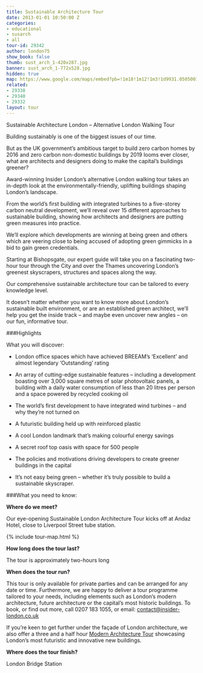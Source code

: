 ```yaml
---
title: Sustainable Architecture Tour
date: 2013-01-01 10:50:00 Z
categories:
- educational
- susarch
- all
tour-id: 29342
author: london75
show_book: false
thumb: sust_arch_1-420x287.jpg
banner: sust_arch_1-772x528.jpg
hidden: true
map: https://www.google.com/maps/embed?pb=!1m18!1m12!1m3!1d9931.050500110114!2d-0.08465288890512945!3d51.51757078640498!2m3!1f0!2f0!3f0!3m2!1i1024!2i768!4f13.1!3m3!1m2!1s0x48761cb289478319%3A0x419c4e2d44fdcfbe!2sAndaz+Liverpool+Street+London!5e0!3m2!1sen!2s!4v1431589113623
related:
- 29338
- 29340
- 29332
layout: tour
---
```


<p class="lede">Sustainable Architecture London – Alternative London Walking Tour</p>

Building sustainably is one of the biggest issues of our time.

But as the UK government’s ambitious target to build zero carbon homes by 2016 and zero carbon non-domestic buildings by 2019 looms ever closer, what are architects and designers doing to make the capital’s buildings greener?

Award-winning Insider London’s alternative London walking tour takes an in-depth look at the environmentally-friendly, uplifting buildings shaping London’s landscape.

From the world’s first building with integrated turbines to a five-storey carbon neutral development, we’ll reveal over 15 different approaches to sustainable building, showing how architects and designers are putting green measures into practice.

We’ll explore which developments are winning at being green and others which are veering close to being accused of adopting green gimmicks in a bid to gain green credentials.

Starting at Bishopsgate, our expert guide will take you on a fascinating two-hour tour through the City and over the Thames uncovering London’s greenest skyscrapers, structures and spaces along the way.

Our comprehensive sustainable architecture tour can be tailored to every knowledge level.

It doesn’t matter whether you want to know more about London’s sustainable built environment, or are an established green architect, we’ll help you get the inside track &#8211; and maybe even uncover new angles &#8211; on our fun, informative tour.

###Highlights

What you will discover:

- London office spaces which have achieved BREEAM’s ‘Excellent’ and almost legendary ‘Outstanding’ rating

- An array of cutting-edge sustainable features &#8211; including a development boasting over 3,000 square metres of solar photovoltaic panels, a building with a daily water consumption of less than 20 litres per person and a space powered by recycled cooking oil

- The world’s first development to have integrated wind turbines &#8211; and why they’re not turned on

- A futuristic building held up with reinforced plastic

- A cool London landmark that’s making colourful energy savings

- A secret roof top oasis with space for 500 people  

- The policies and motivations driving developers to create greener buildings in the capital

- It’s not easy being green – whether it’s truly possible to build a sustainable skyscraper.

###What you need to know:

**Where do we meet?**

Our eye-opening Sustainable London Architecture Tour kicks off at Andaz Hotel, close to Liverpool Street tube station.

{% include tour-map.html %}

**How long does the tour last?**

The tour is approximately two-hours long

**When does the tour run?**

This tour is only available for private parties and can be arranged for any date or time. Furthermore, we are happy to deliver a tour programme tailored to your needs, including elements such as London’s modern architecture, future architecture or the capital’s most historic buildings. To book, or find out more, call 0207 183 1055, or email: <a href="mailto:contact@insider-london.co.uk">contact@insider-london.co.uk</a>

If you’re keen to get further under the façade of London architecture, we also offer a three and a half hour <a href="/product/modern-architecture-tour">Modern Architecture Tour</a> showcasing London’s most futuristic and innovative new buildings.

**Where does the tour finish?**

London Bridge Station
